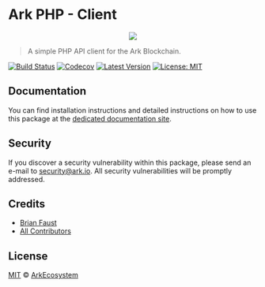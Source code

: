 # Ark PHP - Client

<p align="center">
    <img src="https://github.com/ArkEcosystem/php-client/blob/master/banner.png" />
</p>

> A simple PHP API client for the Ark Blockchain.

[![Build Status](https://badgen.now.sh/circleci/github/ArkEcosystem/php-client)](https://circleci.com/gh/ArkEcosystem/php-client)
[![Codecov](https://badgen.now.sh/codecov/c/github/arkecosystem/php-client)](https://codecov.io/gh/arkecosystem/php-client)
[![Latest Version](https://badgen.now.sh/github/release/ArkEcosystem/php-client)](https://github.com/ArkEcosystem/php-client/releases)
[![License: MIT](https://badgen.now.sh/badge/license/MIT/green)](https://opensource.org/licenses/MIT)

## Documentation

You can find installation instructions and detailed instructions on how to use this package at the [dedicated documentation site](https://docs.ark.io/sdk/clients/usage.html).

## Security

If you discover a security vulnerability within this package, please send an e-mail to security@ark.io. All security vulnerabilities will be promptly addressed.

## Credits

- [Brian Faust](https://github.com/faustbrian)
- [All Contributors](../../../../contributors)

## License

[MIT](LICENSE) © [ArkEcosystem](https://ark.io)
